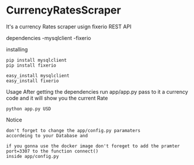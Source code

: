# CurrencyRatesScraper

It's a currency Rates scraper usign fixerio REST API


dependencies
  -mysqlclient
  -fixerio
  
installing
    
    pip install mysqlclient
    pip install fixerio
     
    easy_install mysqlclient
    easy_install fixerio
 
 Usage 
    After getting the dependencies run app/app.py
    pass to it a currency code and it will show you the current Rate
    
    python app.py USD
   
   
Notice

    don't forget to change the app/config.py paramaters
    accordeing to your Database and 
    
    if you gonna use the docker image don't foreget to add the pramter 
    port=3307 to the function connect() 
    inside app/config.py   
